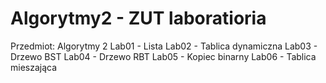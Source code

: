 # Algorytmy2 - ZUT laboratioria
Przedmiot: Algorytmy 2
Lab01 - Lista
Lab02 - Tablica dynamiczna
Lab03 - Drzewo BST
Lab04 - Drzewo RBT
Lab05 - Kopiec binarny
Lab06 - Tablica mieszająca

